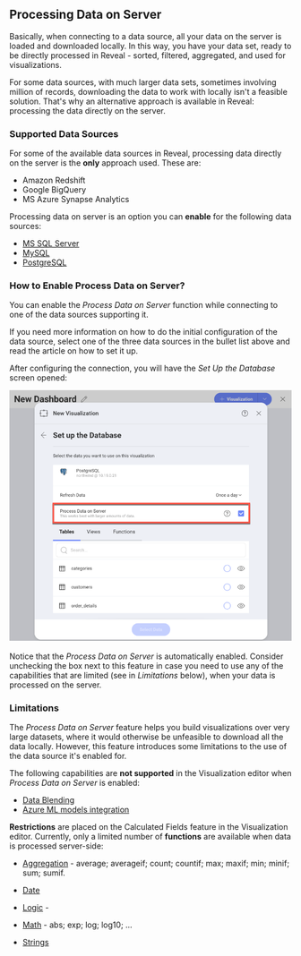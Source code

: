 ## Processing Data on Server

Basically, when connecting to a data source, all your data on the server is loaded and downloaded locally.  In this way, you have your data set, ready to be directly processed in Reveal - sorted, filtered, aggregated, and used for visualizations. 

For some data sources, with much larger data sets, sometimes involving million of records, downloading the data to work with locally isn't a feasible solution. That's why an alternative approach is available in Reveal: processing the data directly on the server. 

### Supported Data Sources

For some of the available data sources in Reveal, processing data directly on the server is the **only** approach used. These are: 

* Amazon Redshift
* Google BigQuery
* MS Azure Synapse Analytics  

Processing data on server is an option you can **enable** for the following data sources: 

* [MS SQL Server](supported-data-sources/microsoft-sql-server.md)
* [MySQL](supported-data-sources/mysql.md)
* [PostgreSQL](supported-data-sources/postgresql.md)

### How to Enable Process Data on Server?

You can enable the _Process Data on Server_ function while connecting to one of the data sources supporting it. 

If you need more information on how to do the initial configuration of the data source, select one of the three data sources in the bullet list above and read the article on how to set it up. 

After configuring the connection, you will have the _Set Up the Database_ screen opened: 

<img src="images/process-data-server-checkbox.png" alt="New Process data on server checkbox added in the Set Up the Database dialog in PostgreSQL" width="800"/>

Notice that the _Process Data on Server_ is automatically enabled. Consider unchecking the box next to this feature in case you need to use any of the capabilities that are limited (see in _Limitations_ below), when your data is processed on the server.

### Limitations 

The _Process Data on Server_ feature helps you build visualizations over very large datasets, where it would otherwise be unfeasible to download all the data locally. However, this feature introduces some limitations to the use of the data source it's enabled for.  

The following capabilities are **not supported** in the Visualization editor when _Process Data on Server_ is enabled: 

* [Data Blending](data-blending.md) 
* [Azure ML models integration](azure-machine-learning-models.md)

**Restrictions** are placed on the Calculated Fields feature in the Visualization editor. Currently, only a limited number of **functions** are available when data is processed server-side: 

- [Aggregation](~/en/fields/calculated-fields/aggregation.md) - average; averageif; count; countif; max; maxif; min; minif; sum; sumif. 
  
- [Date](~/en/fields/calculated-fields/date.md) 

- [Logic](~/en/fields/calculated-fields/logic.md) - 

- [Math](~/en/fields/calculated-fields/math.md) - abs; exp; log; log10; ...
- [Strings](~/en/fields/calculated-fields/string.md)

